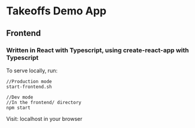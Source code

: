 # Takeoffs Demo App

## Frontend

### Written in React with Typescript, using create-react-app with Typescript

To serve locally, run:

```
//Production mode
start-frontend.sh

//Dev mode
//In the frontend/ directory
npm start
```

Visit: localhost in your browser
